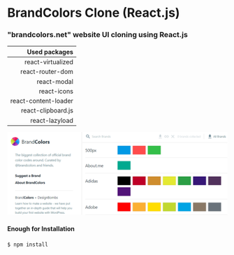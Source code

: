 # BrandColors Clone (React.js)

### "brandcolors.net" website UI cloning using React.js

| Used packages
| --------:        
| react-virtualized        
| react-router-dom
| react-modal     
| react-icons           
| react-content-loader 
| react-clipboard.js
| react-lazyload

![Medium-UI-Clone](/public/UI.png)

#### Enough for Installation

`$ npm install `



